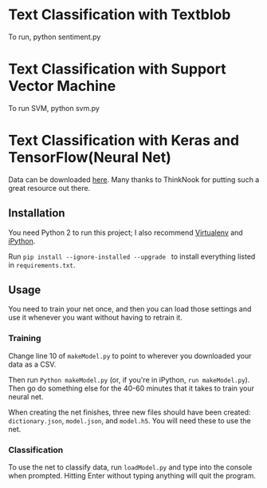 # Text Classification with Textblob
To run, python sentiment.py

# Text Classification with Support Vector Machine
To run SVM, python svm.py

# Text Classification with Keras and TensorFlow(Neural Net)

Data can be downloaded [here](http://thinknook.com/twitter-sentiment-analysis-training-corpus-dataset-2012-09-22/). Many thanks to ThinkNook for putting such a great resource out there.

## Installation

You need Python 2 to run this project; I also recommend [Virtualenv](https://virtualenv.pypa.io/en/stable/) and [iPython](https://ipython.org/).

Run `pip install --ignore-installed --upgrade ` to install everything listed in `requirements.txt`.

## Usage
You need to train your net once, and then you can load those settings and use it whenever you want without having to retrain it.

### Training
Change line 10 of `makeModel.py` to point to wherever you downloaded your data as a CSV.

Then run `Python makeModel.py` (or, if you're in iPython, `run makeModel.py`). Then go do something else for the 40-60 minutes that it takes to train your neural net.

When creating the net finishes, three new files should have been created: `dictionary.json`, `model.json`, and `model.h5`. You will need these to use the net.

### Classification
To use the net to classify data, run `loadModel.py` and type into the console when prompted. Hitting Enter without typing anything will quit the program.
